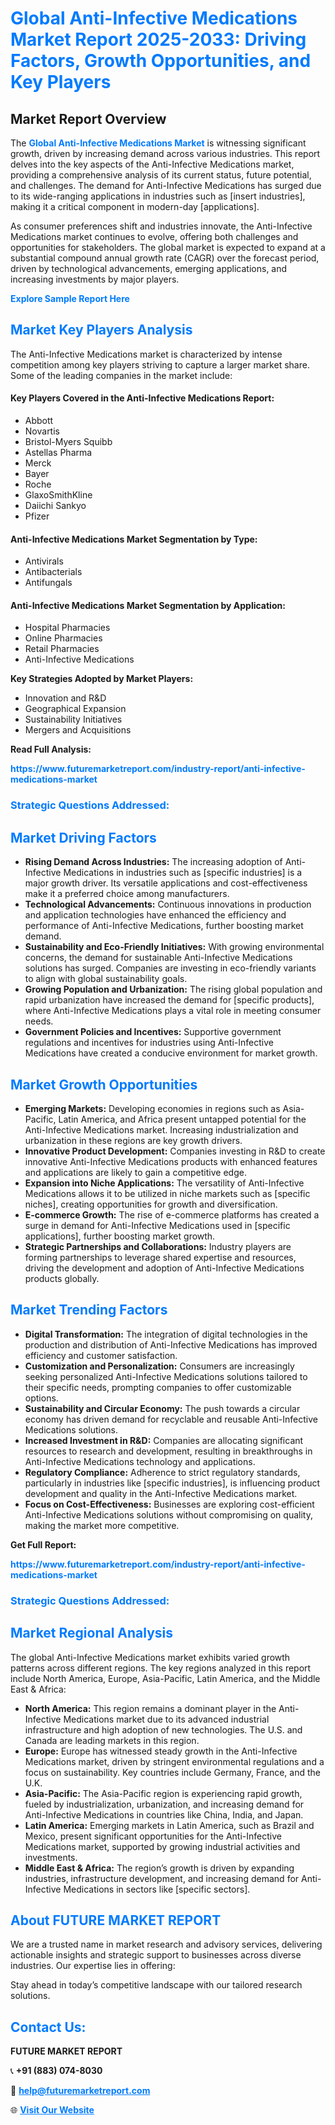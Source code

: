<h1 style="color: #007BFF;">Global Anti-Infective Medications Market Report 2025-2033: Driving Factors, Growth Opportunities, and Key Players</h1>

<section id="overview">
<h2>Market Report Overview</h2>
<p>The <a href="https://www.futuremarketreport.com/industry-report/anti-infective-medications-market" style="color: #007BFF; text-decoration: none;"><strong>Global Anti-Infective Medications Market</strong></a> is witnessing significant growth, driven by increasing demand across various industries. This report delves into the key aspects of the Anti-Infective Medications market, providing a comprehensive analysis of its current status, future potential, and challenges. The demand for Anti-Infective Medications has surged due to its wide-ranging applications in industries such as [insert industries], making it a critical component in modern-day [applications].</p>
<p>As consumer preferences shift and industries innovate, the Anti-Infective Medications market continues to evolve, offering both challenges and opportunities for stakeholders. The global market is expected to expand at a substantial compound annual growth rate (CAGR) over the forecast period, driven by technological advancements, emerging applications, and increasing investments by major players.</p>
</section>

<section id="overview">
<p><a href="https://www.futuremarketreport.com/request-sample/reportId=125522" style="color: #007BFF; text-decoration: none;"><strong>Explore Sample Report Here</strong></a></p>
</section>

<section id="key-players">
<h2 style="color: #007BFF;">Market Key Players Analysis</h2>
<p>The Anti-Infective Medications market is characterized by intense competition among key players striving to capture a larger market share. Some of the leading companies in the market include:</p>
<h4>Key Players Covered in the Anti-Infective Medications Report:</h4>
<ul><li>Abbott</li><li>Novartis</li><li>Bristol-Myers Squibb</li><li>Astellas Pharma</li><li>Merck</li><li>Bayer</li><li>Roche</li><li>GlaxoSmithKline</li><li>Daiichi Sankyo</li><li>Pfizer</li></ul>
<h4>Anti-Infective Medications Market Segmentation by Type:</h4>
<ul><li>Antivirals</li><li>Antibacterials</li><li>Antifungals</li></ul>

<h4>Anti-Infective Medications Market Segmentation by Application:</h4>
<ul><li>Hospital Pharmacies</li><li>Online Pharmacies</li><li>Retail Pharmacies</li><li>Anti-Infective Medications</li></ul>
<p><strong>Key Strategies Adopted by Market Players:</strong></p>
<ul>
<li>Innovation and R&D</li>
<li>Geographical Expansion</li>
<li>Sustainability Initiatives</li>
<li>Mergers and Acquisitions</li>
</ul>
</section>

<section>
<p><strong>Read Full Analysis: </strong></p><a href="https://www.futuremarketreport.com/industry-report/anti-infective-medications-market" style="color: #007BFF; text-decoration: none;"><strong>https://www.futuremarketreport.com/industry-report/anti-infective-medications-market</strong></a>
<h3 style="color: #007BFF;">Strategic Questions Addressed:</h3>
</section>

<section id="driving-factors">
<h2 style="color: #007BFF;">Market Driving Factors</h2>
<ul>
<li><strong>Rising Demand Across Industries:</strong> The increasing adoption of Anti-Infective Medications in industries such as [specific industries] is a major growth driver. Its versatile applications and cost-effectiveness make it a preferred choice among manufacturers.</li>
<li><strong>Technological Advancements:</strong> Continuous innovations in production and application technologies have enhanced the efficiency and performance of Anti-Infective Medications, further boosting market demand.</li>
<li><strong>Sustainability and Eco-Friendly Initiatives:</strong> With growing environmental concerns, the demand for sustainable Anti-Infective Medications solutions has surged. Companies are investing in eco-friendly variants to align with global sustainability goals.</li>
<li><strong>Growing Population and Urbanization:</strong> The rising global population and rapid urbanization have increased the demand for [specific products], where Anti-Infective Medications plays a vital role in meeting consumer needs.</li>
<li><strong>Government Policies and Incentives:</strong> Supportive government regulations and incentives for industries using Anti-Infective Medications have created a conducive environment for market growth.</li>
</ul>
</section>

<section id="growth-opportunities">
<h2 style="color: #007BFF;">Market Growth Opportunities</h2>
<ul>
<li><strong>Emerging Markets:</strong> Developing economies in regions such as Asia-Pacific, Latin America, and Africa present untapped potential for the Anti-Infective Medications market. Increasing industrialization and urbanization in these regions are key growth drivers.</li>
<li><strong>Innovative Product Development:</strong> Companies investing in R&D to create innovative Anti-Infective Medications products with enhanced features and applications are likely to gain a competitive edge.</li>
<li><strong>Expansion into Niche Applications:</strong> The versatility of Anti-Infective Medications allows it to be utilized in niche markets such as [specific niches], creating opportunities for growth and diversification.</li>
<li><strong>E-commerce Growth:</strong> The rise of e-commerce platforms has created a surge in demand for Anti-Infective Medications used in [specific applications], further boosting market growth.</li>
<li><strong>Strategic Partnerships and Collaborations:</strong> Industry players are forming partnerships to leverage shared expertise and resources, driving the development and adoption of Anti-Infective Medications products globally.</li>
</ul>
</section>

<section id="trending-factors">
<h2 style="color: #007BFF;">Market Trending Factors</h2>
<ul>
<li><strong>Digital Transformation:</strong> The integration of digital technologies in the production and distribution of Anti-Infective Medications has improved efficiency and customer satisfaction.</li>
<li><strong>Customization and Personalization:</strong> Consumers are increasingly seeking personalized Anti-Infective Medications solutions tailored to their specific needs, prompting companies to offer customizable options.</li>
<li><strong>Sustainability and Circular Economy:</strong> The push towards a circular economy has driven demand for recyclable and reusable Anti-Infective Medications solutions.</li>
<li><strong>Increased Investment in R&D:</strong> Companies are allocating significant resources to research and development, resulting in breakthroughs in Anti-Infective Medications technology and applications.</li>
<li><strong>Regulatory Compliance:</strong> Adherence to strict regulatory standards, particularly in industries like [specific industries], is influencing product development and quality in the Anti-Infective Medications market.</li>
<li><strong>Focus on Cost-Effectiveness:</strong> Businesses are exploring cost-efficient Anti-Infective Medications solutions without compromising on quality, making the market more competitive.</li>
</ul>
</section>

<section>
<p><strong>Get Full Report: </strong></p><a href="https://www.futuremarketreport.com/industry-report/anti-infective-medications-market" style="color: #007BFF; text-decoration: none;"><strong>https://www.futuremarketreport.com/industry-report/anti-infective-medications-market</strong></a>
<h3 style="color: #007BFF;">Strategic Questions Addressed:</h3>
</section>


<section id="regional-analysis">
<h2 style="color: #007BFF;">Market Regional Analysis</h2>
<p>The global Anti-Infective Medications market exhibits varied growth patterns across different regions. The key regions analyzed in this report include North America, Europe, Asia-Pacific, Latin America, and the Middle East & Africa:</p>
<ul>
<li><strong>North America:</strong> This region remains a dominant player in the Anti-Infective Medications market due to its advanced industrial infrastructure and high adoption of new technologies. The U.S. and Canada are leading markets in this region.</li>
<li><strong>Europe:</strong> Europe has witnessed steady growth in the Anti-Infective Medications market, driven by stringent environmental regulations and a focus on sustainability. Key countries include Germany, France, and the U.K.</li>
<li><strong>Asia-Pacific:</strong> The Asia-Pacific region is experiencing rapid growth, fueled by industrialization, urbanization, and increasing demand for Anti-Infective Medications in countries like China, India, and Japan.</li>
<li><strong>Latin America:</strong> Emerging markets in Latin America, such as Brazil and Mexico, present significant opportunities for the Anti-Infective Medications market, supported by growing industrial activities and investments.</li>
<li><strong>Middle East & Africa:</strong> The region’s growth is driven by expanding industries, infrastructure development, and increasing demand for Anti-Infective Medications in sectors like [specific sectors].</li>
</ul>
</section>

<footer>
<h2 style="color: #007BFF;">About FUTURE MARKET REPORT</h2>
<p>We are a trusted name in market research and advisory services, delivering actionable insights and strategic support to businesses across diverse industries. Our expertise lies in offering:</p>

<p>Stay ahead in today’s competitive landscape with our tailored research solutions.</p>

<h2 style="color: #007BFF;">Contact Us:</h2>
<p><strong>FUTURE MARKET REPORT</strong></p>
<p>📞 <strong>+91 (883) 074-8030</strong></p>
<p>📧 <strong><a href="mailto:help@futuremarketreport.com" style="color: #007BFF;">help@futuremarketreport.com</a></strong></p>
<p>🌐 <strong><a href="https://www.futuremarketreport.com/" style="color: #007BFF;">Visit Our Website</a></strong></p>
</footer>